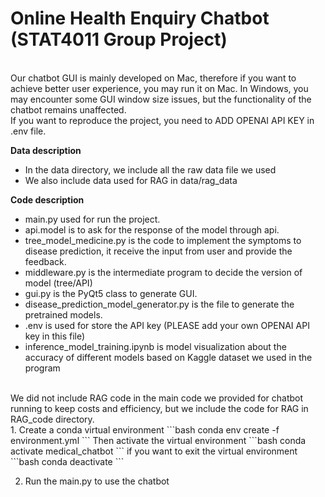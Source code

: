 # Online Health Enquiry Chatbot (STAT4011 Group Project)
<br>
Our chatbot GUI is mainly developed on Mac, therefore if you want to achieve better user experience, you may run it on Mac. In Windows, you may encounter some GUI window size issues, but the functionality of the chatbot remains unaffected.
<br>
If you want to reproduce the project, you need to ADD OPENAI API KEY in .env file.
<br>

**Data description**
- In the data directory, we include all the raw data file we used
- We also include data used for RAG in data/rag_data

**Code description**
- main.py used for run the project.
- api.model is to ask for the response of the model through api.
- tree_model_medicine.py is the code to implement the symptoms to disease prediction, it receive the input from user and provide the feedback.
- middleware.py is the intermediate program to decide the version of model (tree/API)
- gui.py is the PyQt5 class to generate GUI.
- disease_prediction_model_generator.py is the file to generate the pretrained models.
- .env is used for store the API key (PLEASE add your own OPENAI API key in this file)
- inference_model_training.ipynb is model visualization about the accuracy of different models based on Kaggle dataset we used in the program
<br>
We did not include RAG code in the main code we provided for chatbot running to keep costs and efficiency, but we include the code for RAG in RAG_code directory.
<br>
1. Create a conda virtual environment
```bash
conda env create -f environment.yml
```
Then activate the virtual environment
```bash
conda activate medical_chatbot
```
if you want to exit the virtual environment
```bash
conda deactivate
```
<br>

2. Run the main.py to use the chatbot

